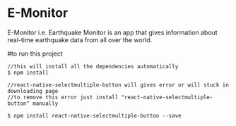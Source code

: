 # E-Monitor
E-Monitor i.e. Earthquake Monitor is an app that gives information about real-time earthquake data from all over the world.

#to run this project
```
//this will install all the dependencies automatically
$ npm install

//react-native-selectmultiple-button will gives error or will stuck in downloading page
//to remove this error just install "react-native-selectmultiple-button" manually

$ npm install react-native-selectmultiple-button --save
```



